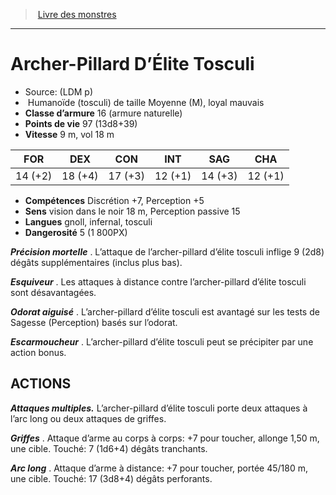 ﻿> [Livre des monstres](tome_of_beasts.md)

---

# Archer-Pillard D’Élite Tosculi

- Source: (LDM p)
-  Humanoïde (tosculi) de taille Moyenne (M), loyal mauvais
- **Classe d’armure** 16 (armure naturelle)
- **Points de vie** 97 (13d8+39)
- **Vitesse** 9 m, vol 18 m

|FOR|DEX|CON|INT|SAG|CHA|
|---|---|---|---|---|---|
|14 (+2)|18 (+4)|17 (+3)|12 (+1)|14 (+3)|12 (+1)|

- **Compétences** Discrétion +7, Perception +5
- **Sens** vision dans le noir 18 m, Perception passive 15
- **Langues** gnoll, infernal, tosculi
- **Dangerosité** 5 (1 800PX)

**_Précision mortelle_** . L’attaque de l’archer-pillard d’élite tosculi inflige 9 (2d8) dégâts supplémentaires (inclus plus bas).

**_Esquiveur_** . Les attaques à distance contre l’archer-pillard d’élite tosculi sont désavantagées.

**_Odorat aiguisé_** . L’archer-pillard d’élite tosculi est avantagé sur les tests de Sagesse (Perception) basés sur l’odorat.

**_Escarmoucheur_** . L’archer-pillard d’élite tosculi peut se précipiter par une action bonus.

## ACTIONS

**_Attaques multiples._** L’archer-pillard d’élite tosculi porte deux attaques à l’arc long ou deux attaques de griffes.

**_Griffes_** . Attaque d’arme au corps à corps: +7 pour toucher, allonge 1,50 m, une cible. Touché: 7 (1d6+4) dégâts tranchants.

**_Arc long_** . Attaque d’arme à distance: +7 pour toucher, portée 45/180 m, une cible. Touché: 17 (3d8+4) dégâts perforants.

